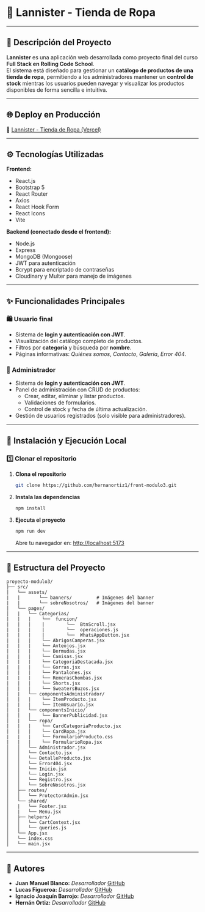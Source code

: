 # 👕 Lannister - Tienda de Ropa
---

## 🧾 Descripción del Proyecto

**Lannister** es una aplicación web desarrollada como proyecto final del curso **Full Stack en Rolling Code School**.  
El sistema está diseñado para gestionar un **catálogo de productos de una tienda de ropa**, permitiendo a los administradores mantener un **control de stock** mientras los usuarios pueden navegar y visualizar los productos disponibles de forma sencilla e intuitiva.

---

## 🌐 Deploy en Producción

🔗 [Lannister - Tienda de Ropa (Vercel)](https://proyecto-modulo3.vercel.app/)

---
## ⚙️ Tecnologías Utilizadas

**Frontend:**
- React.js
- Bootstrap 5
- React Router
- Axios
- React Hook Form
- React Icons
- Vite

**Backend (conectado desde el frontend):**
- Node.js
- Express
- MongoDB (Mongoose)
- JWT para autenticación
- Bcrypt para encriptado de contraseñas
- Cloudinary y Multer para manejo de imágenes

---

## ✨ Funcionalidades Principales

### 🛍️ Usuario final
- Sistema de **login y autenticación con JWT**.
- Visualización del catálogo completo de productos.  
- Filtros por **categoría** y búsqueda por **nombre**.  
- Páginas informativas: *Quiénes somos*, *Contacto*, *Galería*, *Error 404*.

### 🔐 Administrador
- Sistema de **login y autenticación con JWT**.  
- Panel de administración con CRUD de productos:
  - Crear, editar, eliminar y listar productos.
  - Validaciones de formularios.
  - Control de stock y fecha de última actualización.  
- Gestión de usuarios registrados (solo visible para administradores).


---

## 🚀 Instalación y Ejecución Local

### 1️⃣ Clonar el repositorio
1. **Clona el repositorio**  
   ```bash
   git clone https://github.com/hernanortiz1/front-modulo3.git
   ```

2. **Instala las dependencias**  
   ```bash
   npm install
   ```

3. **Ejecuta el proyecto**  
   ```bash
   npm run dev
   ```
   Abre tu navegador en: [http://localhost:5173](http://localhost:5173)  

---
## **📂 Estructura del Proyecto**  
```
proyecto-modulo3/
├── src/
|   └── assets/
|   |       └── banners/         # Imágenes del banner
|   |       └── sobreNosotros/   # Imágenes del banner
|   └── pages/
│   |   └── Categorias/
|   |   |    └──  funcion/
|   |   |    |        └──  BtnScroll.jsx
|   |   |    |        └──  operaciones.js
|   |   |    |        └──  WhatsAppButton.jsx
|   |   |    └── AbrigosCamperas.jsx
|   |   |    └── Anteojos.jsx
|   |   |    └── Bermudas.jsx
|   |   |    └── Camisas.jsx
|   |   |    └── CategoriaDestacada.jsx
|   |   |    └── Gorras.jsx
|   |   |    └── Pantalones.jsx
|   |   |    └── RemerasChombas.jsx
|   |   |    └── Shorts.jsx
|   |   |    └── SweatersBuzos.jsx
│   |   └── componentsAdministrador/
|   |   |    └── ItemProducto.jsx
|   |   |    └── ItemUsuario.jsx
│   |   └── componentsInicio/
|   |   |    └── BannerPublicidad.jsx
│   |   └── ropa/
|   |   |    └── CardCategoriaProducto.jsx
|   |   |    └── CardRopa.jsx
|   |   |    └── FormularioProducto.css
|   |   |    └── FormularioRopa.jsx
│   │   └── Administrador.jsx
│   │   └── Contacto.jsx
│   │   └── DetalleProducto.jsx
│   │   └── Error404.jsx
│   │   └── Inicio.jsx
│   │   └── Login.jsx
│   │   └── Registro.jsx
│   │   └── SobreNosotros.jsx
│   ├── routes/
│   │   └── ProtectorAdmin.jsx
│   └── shared/
│   |   └── Footer.jsx
│   |   └── Menu.jsx
│   ├── helpers/
│   │   └── CartContext.jsx
│   │   └── queries.js
│   └── App.jsx
│   └── index.css
│   └── main.jsx
```

---
## 👤 Autores


- **Juan Manuel Blanco:** *Desarrollador*
  [GitHub](https://github.com/juanchiblanco)
- **Lucas Figueroa:** *Desarrollador*
  [GitHub](https://github.com/Lucaspozziok64)
- **Ignacio Joaquín Barrojo:** *Desarrollador*
  [GitHub](https://github.com/TucuNacho)
- **Hernán Ortiz:** *Desarrollador*
 [GitHub](https://github.com/hernanortiz1)



